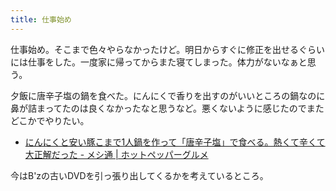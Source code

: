 ```yaml
---
title: 仕事始め
---
```


仕事始め。そこまで色々やらなかったけど。明日からすぐに修正を出せるぐらいには仕事をした。一度家に帰ってからまた寝てしまった。体力がないなぁと思う。

夕飯に唐辛子塩の鍋を食べた。にんにくで香りを出すのがいいところの鍋なのに鼻が詰まってたのは良くなかったなと思うなど。悪くないように感じたのでまたどこかでやりたい。

- [にんにくと安い豚こまで1人鍋を作って「唐辛子塩」で食べる。熱くて辛くて大正解だった \- メシ通 \| ホットペッパーグルメ](https://www.hotpepper.jp/mesitsu/entry/kiyamamoto/2024-01134)

今はB'zの古いDVDを引っ張り出してくるかを考えているところ。